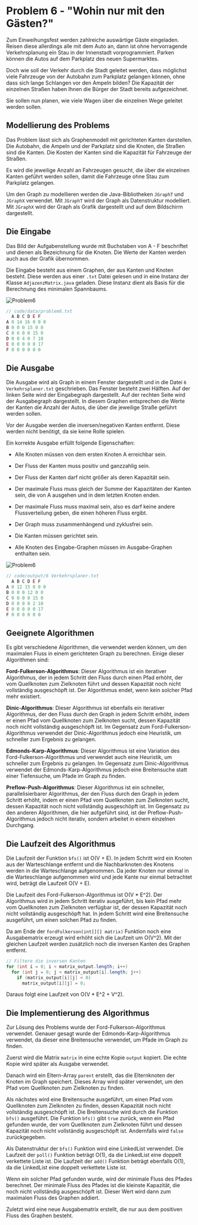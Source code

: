 # Problem 6 - "Wohin nur mit den Gästen?"

Zum Einweihungsfest werden zahlreiche auswärtige Gäste eingeladen. Reisen diese allerdings
alle mit dem Auto an, dann ist ohne hervorragende Verkehrsplanung ein Stau in der Innenstadt
vorprogrammiert. Parken können die Autos auf dem Parkplatz des neuen Supermarktes. 

Doch wie soll der Verkehr durch die Stadt geleitet werden, dass möglichst viele Fahrzeuge von der
Autobahn zum Parkplatz gelangen können, ohne dass sich lange Schlangen vor den Ampeln
bilden? Die Kapazität der einzelnen Straßen haben Ihnen die Bürger der Stadt bereits
aufgezeichnet. 

Sie sollen nun planen, wie viele Wagen über die einzelnen Wege geleitet werden
sollen.

## Modellierung des Problems

Das Problem lässt sich als Graphenmodell mit gerichteten Kanten darstellen. Die Autobahn, die Ampeln und der Parkplatz sind die Knoten, die Straßen sind die Kanten. Die Kosten der Kanten sind die Kapazität für Fahrzeuge der Straßen.

Es wird die jeweilige Anzahl an Fahrzeugen gesucht, die über die einzelnen Kanten geführt werden sollen, damit die Fahrzeuge ohne Stau zum Parkplatz gelangen.

Um den Graph zu modellieren werden die Java-Bibliotheken `JGraphT` und `JGraphX` verwendet. Mit `JGraphT` wird der Graph als Datenstruktur modelliert. Mit `JGraphX` wird der Graph als Grafik dargestellt und auf dem Bildschirm dargestellt.

## Die Eingabe

Das Bild der Aufgabenstellung wurde mit Buchstaben von A - F beschriftet und dienen als Bezeichnung für die Knoten. Die Werte der Kanten werden auch aus der Grafik übernommen.

Die Eingabe besteht aus einem Graphen, der aus Kanten und Knoten besteht. Diese werden aus einer `.txt` Datei gelesen und in eine Instanz der Klasse `AdjazenzMatrix.java` geladen. Diese Instanz dient als Basis für die Berechnung des minimalen Spannbaums.

![Problem6](images/problem6_input.png)

```js
// code/data/problem6.txt
  A B C D E F 
A 0 14 16 0 0 0
B 0 0 0 15 0 0
C 0 6 0 0 15 0
D 0 0 4 0 7 10
E 0 0 0 0 0 17
F 0 0 0 0 0 0
```

## Die Ausgabe

Die Ausgabe wird als Graph in einem Fenster dargestellt und in die Datei `6 Verkehrsplaner.txt` geschrieben. Das Fenster besteht zwei Hälften. Auf der linken Seite wird der Eingabegraph dargestellt. Auf der rechten Seite wird der Ausgabegraph dargestellt. In diesem Graphen entsprechen die Werte der Kanten die Anzahl der Autos, die über die jeweilige Straße geführt werden sollen.

Vor der Ausgabe werden die inversen/negativen Kanten entfernt. Diese werden nicht benötigt, da sie keine Rolle spielen. 

Ein korrekte Ausgabe erfüllt folgende Eigenschaften:

- Alle Knoten müssen von dem ersten Knoten A erreichbar sein.

- Der Fluss der Kanten muss positiv und ganzzahlig sein.

- Der Fluss der Kanten darf nicht größer als deren Kapazität sein.

- Der maximale Fluss muss gleich der Summe der Kapazitäten der Kanten sein, die von A ausgehen und in dem letzten Knoten enden.

- Der maximale Fluss muss maximal sein, also es darf keine andere Flussverteilung geben, die einen höheren Fluss ergibt.

- Der Graph muss zusammenhängend und zyklusfrei sein.

- Die Kanten müssen gerichtet sein.

- Alle Knoten des Eingabe-Graphen müssen im Ausgabe-Graphen enthalten sein.

![Problem6](images/problem6.png)

```js
// code/output/6 Verkehrsplaner.txt
  A B C D E F 
A 0 12 15 0 0 0 
B 0 0 0 12 0 0 
C 0 0 0 0 15 0 
D 0 0 0 0 2 10 
E 0 0 0 0 0 17 
F 0 0 0 0 0 0 
```

## Geeignete Algorithmen

Es gibt verschiedene Algorithmen, die verwendet werden können, um den maximalen Fluss in einem gerichteten Graph zu berechnen. Einige dieser Algorithmen sind:

**Ford-Fulkerson-Algorithmus**: Dieser Algorithmus ist ein iterativer Algorithmus, der in jedem Schritt den Fluss durch einen Pfad erhöht, der vom Quellknoten zum Zielknoten führt und dessen Kapazität noch nicht vollständig ausgeschöpft ist. Der Algorithmus endet, wenn kein solcher Pfad mehr existiert.

**Dinic-Algorithmus**: Dieser Algorithmus ist ebenfalls ein iterativer Algorithmus, der den Fluss durch den Graph in jedem Schritt erhöht, indem er einen Pfad vom Quellknoten zum Zielknoten sucht, dessen Kapazität noch nicht vollständig ausgeschöpft ist. Im Gegensatz zum Ford-Fulkerson-Algorithmus verwendet der Dinic-Algorithmus jedoch eine Heuristik, um schneller zum Ergebnis zu gelangen.

**Edmonds-Karp-Algorithmus**: Dieser Algorithmus ist eine Variation des Ford-Fulkerson-Algorithmus und verwendet auch eine Heuristik, um schneller zum Ergebnis zu gelangen. Im Gegensatz zum Dinic-Algorithmus verwendet der Edmonds-Karp-Algorithmus jedoch eine Breitensuche statt einer Tiefensuche, um Pfade im Graph zu finden.

**Preflow-Push-Algorithmus**: Dieser Algorithmus ist ein schneller, parallelisierbarer Algorithmus, der den Fluss durch den Graph in jedem Schritt erhöht, indem er einen Pfad vom Quellknoten zum Zielknoten sucht, dessen Kapazität noch nicht vollständig ausgeschöpft ist. Im Gegensatz zu den anderen Algorithmen, die hier aufgeführt sind, ist der Preflow-Push-Algorithmus jedoch nicht iterativ, sondern arbeitet in einem einzelnen Durchgang.

## Die Laufzeit des Algorithmus

Die Laufzeit der Funktion `bfs()` ist O(V + E). In jedem Schritt wird ein Knoten aus der Warteschlange entfernt und die Nachbarknoten des Knotens werden in die Warteschlange aufgenommen. Da jeder Knoten nur einmal in die Warteschlange aufgenommen wird und jede Kante nur einmal betrachtet wird, beträgt die Laufzeit O(V + E).

Die Laufzeit des Ford-Fulkerson-Algorithmus ist O(V * E^2). Der Algorithmus wird in jedem Schritt iterativ ausgeführt, bis kein Pfad mehr vom Quellknoten zum Zielknoten verfügbar ist, der dessen Kapazität noch nicht vollständig ausgeschöpft hat. In jedem Schritt wird eine Breitensuche ausgeführt, um einen solchen Pfad zu finden. 

Da am Ende der `fordFulkerson(int[][] matrix)` Funktion noch eine Ausgabematrix erzeugt wird erhöht sich die Laufzeit um O(V^2). Mit der gleichen Laufzeit werden zusätzlich noch die inversen Kanten des Graphen entfernt.

```java
// Filtere die inversen Kanten
for (int i = 0; i < matrix_output.length; i++)
  for (int j = 0; j < matrix_output[i].length; j++)
    if (matrix_output[i][j] < 0)
      matrix_output[i][j] = 0;
```

Daraus folgt eine Laufzeit von O(V * E^2 + V^2).

## Die Implementierung des Algorithmus

Zur Lösung des Problems wurde der Ford-Fulkerson-Algorithmus verwendet. Genauer gesagt wurde der Edmonds-Karp-Algorithmus verwendet, da dieser eine Breitensuche verwendet, um Pfade im Graph zu finden.  

Zuerst wird die Matrix `matrix` in eine echte Kopie `output` kopiert. Die echte Kopie wird später als Ausgabe verwendet.

Danach wird ein Eltern-Array `parent` erstellt, das die Elternknoten der Knoten im Graph speichert. Dieses Array wird später verwendet, um den Pfad vom Quellknoten zum Zielknoten zu finden.

Als nächstes wird eine Breitensuche ausgeführt, um einen Pfad vom Quellknoten zum Zielknoten zu finden, dessen Kapazität noch nicht vollständig ausgeschöpft ist. Die Breitensuche wird durch die Funktion `bfs()` ausgeführt. Die Funktion `bfs()` gibt `true` zurück, wenn ein Pfad gefunden wurde, der vom Quellknoten zum Zielknoten führt und dessen Kapazität noch nicht vollständig ausgeschöpft ist. Andernfalls wird `false` zurückgegeben.

Als Datenstruktur der `bfs()` Funktion wird eine LinkedList verwendet. Die Laufzeit der `poll()` Funktion beträgt O(1), da die LinkedList eine doppelt verkettete Liste ist. Die Laufzeit der `add()` Funktion beträgt ebenfalls O(1), da die LinkedList eine doppelt verkettete Liste ist.

Wenn ein solcher Pfad gefunden wurde, wird der minimale Fluss des Pfades berechnet. Der minimale Fluss des Pfades ist die kleinste Kapazität, die noch nicht vollständig ausgeschöpft ist. Dieser Wert wird dann zum maximalen Fluss des Graphen addiert. 

Zuletzt wird eine neue Ausgabematrix erstellt, die nur aus dem positiven Fluss des Graphen besteht. 
